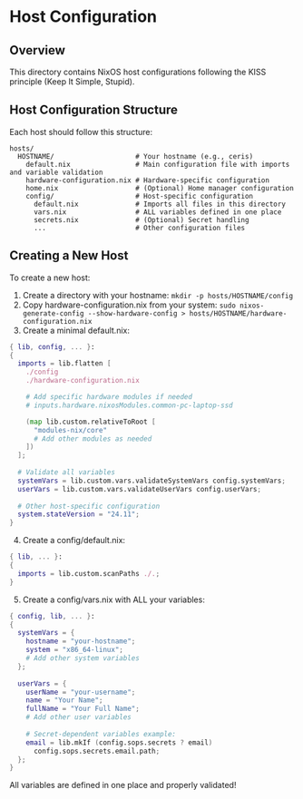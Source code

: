 # Host Configuration

## Overview

This directory contains NixOS host configurations following the KISS principle (Keep It Simple, Stupid).

## Host Configuration Structure

Each host should follow this structure:

```text
hosts/
  HOSTNAME/                    # Your hostname (e.g., ceris)
    default.nix                # Main configuration file with imports and variable validation
    hardware-configuration.nix # Hardware-specific configuration
    home.nix                   # (Optional) Home manager configuration
    config/                    # Host-specific configuration
      default.nix              # Imports all files in this directory
      vars.nix                 # ALL variables defined in one place
      secrets.nix              # (Optional) Secret handling
      ...                      # Other configuration files
```

## Creating a New Host

To create a new host:

1. Create a directory with your hostname: `mkdir -p hosts/HOSTNAME/config`
2. Copy hardware-configuration.nix from your system: `sudo nixos-generate-config --show-hardware-config > hosts/HOSTNAME/hardware-configuration.nix`
3. Create a minimal default.nix:

```nix
{ lib, config, ... }:
{
  imports = lib.flatten [
    ./config
    ./hardware-configuration.nix

    # Add specific hardware modules if needed
    # inputs.hardware.nixosModules.common-pc-laptop-ssd

    (map lib.custom.relativeToRoot [
      "modules-nix/core"
      # Add other modules as needed
    ])
  ];
  
  # Validate all variables
  systemVars = lib.custom.vars.validateSystemVars config.systemVars;
  userVars = lib.custom.vars.validateUserVars config.userVars;
  
  # Other host-specific configuration
  system.stateVersion = "24.11";
}
```

4. Create a config/default.nix:

```nix
{ lib, ... }:
{
  imports = lib.custom.scanPaths ./.;
}
```

5. Create a config/vars.nix with ALL your variables:

```nix
{ config, lib, ... }:
{
  systemVars = {
    hostname = "your-hostname";
    system = "x86_64-linux";
    # Add other system variables
  };
  
  userVars = {
    userName = "your-username";
    name = "Your Name";
    fullName = "Your Full Name";
    # Add other user variables
    
    # Secret-dependent variables example:
    email = lib.mkIf (config.sops.secrets ? email) 
      config.sops.secrets.email.path;
  };
}
```

All variables are defined in one place and properly validated!
